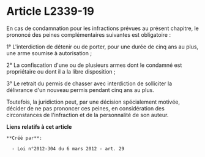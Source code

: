# Article L2339-19

En cas de condamnation pour les infractions prévues au présent chapitre, le prononcé des peines complémentaires suivantes est
obligatoire :

1° L'interdiction de détenir ou de porter, pour une durée de cinq ans au plus, une arme soumise à autorisation ;

2° La confiscation d'une ou de plusieurs armes dont le condamné est propriétaire ou dont il a la libre disposition ;

3° Le retrait du permis de chasser avec interdiction de solliciter la délivrance d'un nouveau permis pendant cinq ans au
plus.

Toutefois, la juridiction peut, par une décision spécialement motivée, décider de ne pas prononcer ces peines, en
considération des circonstances de l'infraction et de la personnalité de son auteur.

**Liens relatifs à cet article**

	**Créé par**:

	  - Loi n°2012-304 du 6 mars 2012 - art. 29
